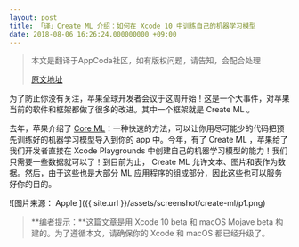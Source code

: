```yaml
---
layout: post
title: 「译」Create ML 介绍：如何在 Xcode 10 中训练自己的机器学习模型
date: 2018-08-06 16:26:24.000000000 +09:00
---
```


> 本文是翻译于AppCoda社区，如有版权问题，请告知，会配合处理
> 
>  [原文地址](https://www.appcoda.com/create-ml/)


为了防止你没有关注，苹果全球开发者会议于这周开始！这是一个大事件，对苹果当前的软件和框架都做了很多的改进。其中一个框架就是 Create ML 。

去年，苹果介绍了 [Core ML](https://developer.apple.com/documentation/coreml)：一种快速的方法，可以让你用尽可能少的代码把预先训练好的机器学习模型导入到你的 app 中。今年，有了 Create ML ，苹果给了我们开发者直接在 Xcode Playgrounds 中创建自己的机器学习模型的能力！我们只需要一些数据就可以了！到目前为止， Create ML 允许文本、图片和表作为数据。然后，由于这些也是大部分 ML 应用程序的组成部分，因此这些也可以服务好你的目的。

![图片来源： Apple ]({{  site.url  }}/assets/screenshot/create-ml/p1.png)

> **编者提示：**这篇文章是用 Xcode 10 beta 和 macOS Mojave beta 构建的。为了遵循本文，请确保你的 Xcode 和 macOS 都已经升级了。